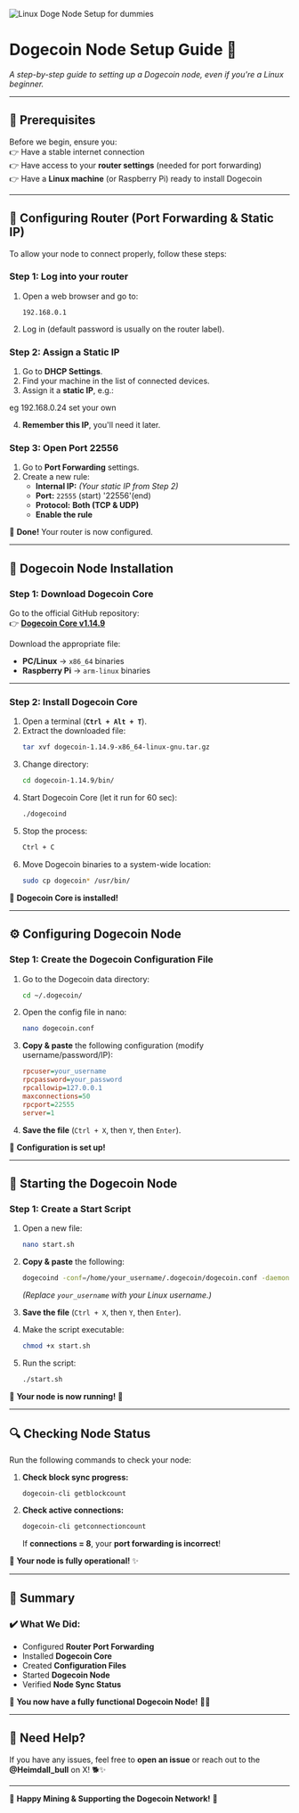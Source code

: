 ![Linux Doge Node Setup for dummies](https://github.com/user-attachments/assets/4f333fd7-0efc-4bef-998c-97eb383c0a3b)

# **Dogecoin Node Setup Guide 🚀**  
*A step-by-step guide to setting up a Dogecoin node, even if you're a Linux beginner.*

---

## **📌 Prerequisites**
Before we begin, ensure you:  
👉 Have a stable internet connection  
👉 Have access to your **router settings** (needed for port forwarding)  
👉 Have a **Linux machine** (or Raspberry Pi) ready to install Dogecoin  

---

## **📡 Configuring Router (Port Forwarding & Static IP)**
To allow your node to connect properly, follow these steps:  

### **Step 1: Log into your router**
1. Open a web browser and go to:  
   ```
   192.168.0.1
   ```
2. Log in (default password is usually on the router label).  

### **Step 2: Assign a Static IP**
1. Go to **DHCP Settings**.
2. Find your machine in the list of connected devices.
3. Assign it a **static IP**, e.g.:  
  
  eg 192.168.0.24 set your own 

4. **Remember this IP**, you'll need it later.

### **Step 3: Open Port 22556**
1. Go to **Port Forwarding** settings.
2. Create a new rule:  
   - **Internal IP:** *(Your static IP from Step 2)*  
   - **Port:** `22555` (start) '22556'(end)  
   - **Protocol:** **Both (TCP & UDP)**  
   - **Enable the rule**  

💚 **Done!** Your router is now configured.  

---

## **🐶 Dogecoin Node Installation**
### **Step 1: Download Dogecoin Core**
Go to the official GitHub repository:  
👉 **[Dogecoin Core v1.14.9](https://github.com/dogecoin/dogecoin/releases/tag/v1.14.9)**  

Download the appropriate file:  
- **PC/Linux** → `x86_64` binaries  
- **Raspberry Pi** → `arm-linux` binaries  

---

### **Step 2: Install Dogecoin Core**
1. Open a terminal (**`Ctrl + Alt + T`**).
2. Extract the downloaded file:
   ```bash
   tar xvf dogecoin-1.14.9-x86_64-linux-gnu.tar.gz
   ```
3. Change directory:
   ```bash
   cd dogecoin-1.14.9/bin/
   ```
4. Start Dogecoin Core (let it run for 60 sec):
   ```bash
   ./dogecoind
   ```
5. Stop the process:
   ```bash
   Ctrl + C
   ```
6. Move Dogecoin binaries to a system-wide location:
   ```bash
   sudo cp dogecoin* /usr/bin/
   ```

🚀 **Dogecoin Core is installed!**

---

## **⚙️ Configuring Dogecoin Node**
### **Step 1: Create the Dogecoin Configuration File**
1. Go to the Dogecoin data directory:
   ```bash
   cd ~/.dogecoin/
   ```
2. Open the config file in nano:
   ```bash
   nano dogecoin.conf
   ```
3. **Copy & paste** the following configuration (modify username/password/IP):
   ```ini
   rpcuser=your_username
   rpcpassword=your_password
   rpcallowip=127.0.0.1
   maxconnections=50
   rpcport=22555
   server=1
   ```
4. **Save the file** (`Ctrl + X`, then `Y`, then `Enter`).

🚀 **Configuration is set up!**

---

## **🚀 Starting the Dogecoin Node**
### **Step 1: Create a Start Script**
1. Open a new file:
   ```bash
   nano start.sh
   ```
2. **Copy & paste** the following:
   ```bash
   dogecoind -conf=/home/your_username/.dogecoin/dogecoin.conf -daemon
   ```
   *(Replace `your_username` with your Linux username.)*

3. **Save the file** (`Ctrl + X`, then `Y`, then `Enter`).
4. Make the script executable:
   ```bash
   chmod +x start.sh
   ```
5. Run the script:
   ```bash
   ./start.sh
   ```

🚀 **Your node is now running!** 🎉

---

## **🔍 Checking Node Status**
Run the following commands to check your node:

1. **Check block sync progress:**
   ```bash
   dogecoin-cli getblockcount
   ```
2. **Check active connections:**
   ```bash
   dogecoin-cli getconnectioncount
   ```
   If **connections = 8**, your **port forwarding is incorrect**!  

🚀 **Your node is fully operational!** ✨

---

## **🌟 Summary**
### **✔️ What We Did:**
- Configured **Router Port Forwarding**
- Installed **Dogecoin Core**
- Created **Configuration Files**
- Started **Dogecoin Node**
- Verified **Node Sync Status**

💚 **You now have a fully functional Dogecoin Node!** 🐶🚀  

---

## **🙋 Need Help?**
If you have any issues, feel free to **open an issue** or reach out to the **@Heimdall_bull** on X! 🐕✨  

---
🚀 **Happy Mining & Supporting the Dogecoin Network!** 🐶

